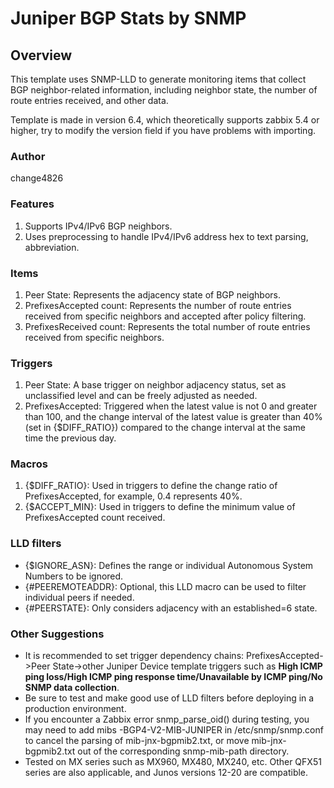 # Juniper BGP Stats by SNMP

## Overview

This template uses SNMP-LLD to generate monitoring items that collect BGP neighbor-related information, including neighbor state, the number of route entries received, and other data.

Template is made in version 6.4, which theoretically supports zabbix 5.4 or higher, try to modify the version field if you have problems with importing.

### Author
change4826

### Features

1. Supports IPv4/IPv6 BGP neighbors.
2. Uses preprocessing to handle IPv4/IPv6 address hex to text parsing, abbreviation.

### Items

1. Peer State: Represents the adjacency state of BGP neighbors.
2. PrefixesAccepted count: Represents the number of route entries received from specific neighbors and accepted after policy filtering.
3. PrefixesReceived count: Represents the total number of route entries received from specific neighbors.

### Triggers

1. Peer State: A base trigger on neighbor adjacency status, set as unclassified level and can be freely adjusted as needed.
2. PrefixesAccepted: Triggered when the latest value is not 0 and greater than 100, and the change interval of the latest value is greater than 40% (set in {$DIFF_RATIO}) compared to the change interval at the same time the previous day.

### Macros

1. {$DIFF_RATIO}: Used in triggers to define the change ratio of PrefixesAccepted, for example, 0.4 represents 40%.
2. {$ACCEPT_MIN}: Used in triggers to define the minimum value of PrefixesAccepted count received.

### LLD filters

- {$IGNORE_ASN}: Defines the range or individual Autonomous System Numbers to be ignored.
- {#PEEREMOTEADDR}: Optional, this LLD macro can be used to filter individual peers if needed.
- {#PEERSTATE}: Only considers adjacency with an established=6 state.

### Other Suggestions

- It is recommended to set trigger dependency chains: PrefixesAccepted->Peer State->other Juniper Device template triggers such as **High ICMP ping loss/High ICMP ping response time/Unavailable by ICMP ping/No SNMP data collection**.
- Be sure to test and make good use of LLD filters before deploying in a production environment.
- If you encounter a Zabbix error snmp_parse_oid() during testing, you may need to add mibs -BGP4-V2-MIB-JUNIPER in /etc/snmp/snmp.conf to cancel the parsing of mib-jnx-bgpmib2.txt, or move mib-jnx-bgpmib2.txt out of the corresponding snmp-mib-path directory.
- Tested on MX series such as MX960, MX480, MX240, etc. Other QFX51 series are also applicable, and Junos versions 12-20 are compatible.
